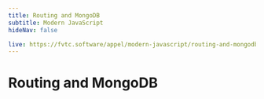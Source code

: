 ```yaml
---
title: Routing and MongoDB
subtitle: Modern JavaScript
hideNav: false

live: https://fvtc.software/appel/modern-javascript/routing-and-mongodb
---
```


# Routing and MongoDB

